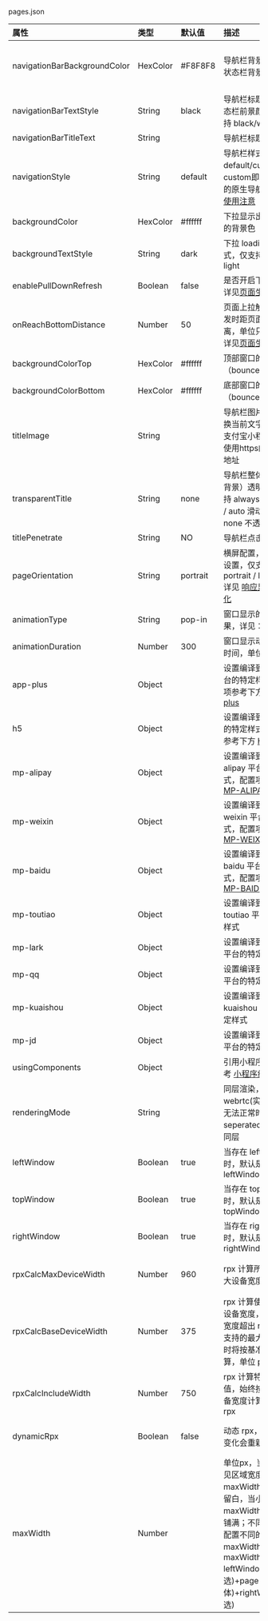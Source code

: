 pages.json

| 属性                         | 类型     | 默认值   | 描述                                                         | 平台差异说明                                                 |
| :--------------------------- | :------- | :------- | :----------------------------------------------------------- | :----------------------------------------------------------- |
| navigationBarBackgroundColor | HexColor | #F8F8F8  | 导航栏背景颜色（同状态栏背景色）                             | APP与H5为#F8F8F8，小程序平台请参考相应小程序文档             |
| navigationBarTextStyle       | String   | black    | 导航栏标题颜色及状态栏前景颜色，仅支持 black/white           | 支付宝小程序不支持，请使用 [my.setNavigationBar](https://opendocs.alipay.com/mini/api/xwq8e6) |
| navigationBarTitleText       | String   |          | 导航栏标题文字内容                                           |                                                              |
| navigationStyle              | String   | default  | 导航栏样式，仅支持 default/custom。custom即取消默认的原生导航栏，需看[使用注意](https://uniapp.dcloud.net.cn/collocation/pages#customnav) | 微信小程序 7.0+、百度小程序、H5、App（2.0.3+）               |
| backgroundColor              | HexColor | #ffffff  | 下拉显示出来的窗口的背景色                                   | 微信小程序                                                   |
| backgroundTextStyle          | String   | dark     | 下拉 loading 的样式，仅支持 dark / light                     | 微信小程序                                                   |
| enablePullDownRefresh        | Boolean  | false    | 是否开启下拉刷新，详见[页面生命周期](https://uniapp.dcloud.net.cn/tutorial/page.html#lifecycle)。 |                                                              |
| onReachBottomDistance        | Number   | 50       | 页面上拉触底事件触发时距页面底部距离，单位只支持px，详见[页面生命周期](https://uniapp.dcloud.net.cn/tutorial/page.html#lifecycle) |                                                              |
| backgroundColorTop           | HexColor | #ffffff  | 顶部窗口的背景色（bounce回弹区域）                           | 仅 iOS 平台                                                  |
| backgroundColorBottom        | HexColor | #ffffff  | 底部窗口的背景色（bounce回弹区域）                           | 仅 iOS 平台                                                  |
| titleImage                   | String   |          | 导航栏图片地址（替换当前文字标题），支付宝小程序内必须使用https的图片链接地址 | 支付宝小程序、H5、APP                                        |
| transparentTitle             | String   | none     | 导航栏整体（前景、背景）透明设置。支持 always 一直透明 / auto 滑动自适应 / none 不透明 | 支付宝小程序、H5、APP                                        |
| titlePenetrate               | String   | NO       | 导航栏点击穿透                                               | 支付宝小程序、H5                                             |
| pageOrientation              | String   | portrait | 横屏配置，屏幕旋转设置，仅支持 auto / portrait / landscape 详见 [响应显示区域变化](https://developers.weixin.qq.com/miniprogram/dev/framework/view/resizable.html) | App 2.4.7+、微信小程序、QQ小程序                             |
| animationType                | String   | pop-in   | 窗口显示的动画效果，详见：[窗口动画](https://uniapp.dcloud.net.cn/api/router#animation) | App                                                          |
| animationDuration            | Number   | 300      | 窗口显示动画的持续时间，单位为 ms                            | App                                                          |
| app-plus                     | Object   |          | 设置编译到 App 平台的特定样式，配置项参考下方 [app-plus](https://uniapp.dcloud.net.cn/collocation/pages#app-plus) | App                                                          |
| h5                           | Object   |          | 设置编译到 H5 平台的特定样式，配置项参考下方 [H5](https://uniapp.dcloud.net.cn/collocation/pages#h5) | H5                                                           |
| mp-alipay                    | Object   |          | 设置编译到 mp-alipay 平台的特定样式，配置项参考下方 [MP-ALIPAY](https://uniapp.dcloud.net.cn/collocation/pages#mp-alipay) | 支付宝小程序                                                 |
| mp-weixin                    | Object   |          | 设置编译到 mp-weixin 平台的特定样式，配置项参考下方 [MP-WEIXIN](https://uniapp.dcloud.net.cn/collocation/pages#mp-weixin) | 微信小程序                                                   |
| mp-baidu                     | Object   |          | 设置编译到 mp-baidu 平台的特定样式，配置项参考下方 [MP-BAIDU](https://uniapp.dcloud.net.cn/collocation/pages#mp-baidu) | 百度小程序                                                   |
| mp-toutiao                   | Object   |          | 设置编译到 mp-toutiao 平台的特定样式                         | 抖音小程序                                                   |
| mp-lark                      | Object   |          | 设置编译到 mp-lark 平台的特定样式                            | 飞书小程序                                                   |
| mp-qq                        | Object   |          | 设置编译到 mp-qq 平台的特定样式                              | QQ小程序                                                     |
| mp-kuaishou                  | Object   |          | 设置编译到 mp-kuaishou 平台的特定样式                        | 快手小程序                                                   |
| mp-jd                        | Object   |          | 设置编译到 mp-jd 平台的特定样式                              | 京东小程序                                                   |
| usingComponents              | Object   |          | 引用小程序组件，参考 [小程序组件](https://uniapp.dcloud.net.cn/tutorial/miniprogram-subject.html#小程序自定义组件支持) |                                                              |
| renderingMode                | String   |          | 同层渲染，webrtc(实时音视频) 无法正常时尝试配置 seperated 强制关掉同层 | 微信小程序                                                   |
| leftWindow                   | Boolean  | true     | 当存在 leftWindow 时，默认是否显示 leftWindow                | H5                                                           |
| topWindow                    | Boolean  | true     | 当存在 topWindow 时，默认是否显示 topWindow                  | H5                                                           |
| rightWindow                  | Boolean  | true     | 当存在 rightWindow 时，默认是否显示 rightWindow              | H5                                                           |
| rpxCalcMaxDeviceWidth        | Number   | 960      | rpx 计算所支持的最大设备宽度，单位 px                        | App（vue2 且不含 nvue）、H5（2.8.12+）                       |
| rpxCalcBaseDeviceWidth       | Number   | 375      | rpx 计算使用的基准设备宽度，设备实际宽度超出 rpx 计算所支持的最大设备宽度时将按基准宽度计算，单位 px | App（vue2 且不含 nvue）、H5（2.8.12+）                       |
| rpxCalcIncludeWidth          | Number   | 750      | rpx 计算特殊处理的值，始终按实际的设备宽度计算，单位 rpx     | App（vue2 且不含 nvue）、H5（2.8.12+）                       |
| dynamicRpx                   | Boolean  | false    | 动态 rpx，屏幕大小变化会重新渲染 rpx                         | App-nvue（vue3 固定值为 true） 3.2.13+                       |
| maxWidth                     | Number   |          | 单位px，当浏览器可见区域宽度大于maxWidth时，两侧留白，当小于等于maxWidth时，页面铺满；不同页面支持配置不同的maxWidth；maxWidth = leftWindow(可选)+page(页面主体)+rightWindow(可选) | H5（2.9.9+）                                                 |